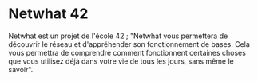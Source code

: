 # Netwhat 42

Netwhat est un projet de l'école 42 ; "Netwhat vous permettera de découvrir le réseau et d'appréhender son fonctionnement de bases. Cela vous permettra de comprendre comment fonctionnent certaines choses que vous utilisez déjà dans votre vie de tous les jours, sans même le savoir".
